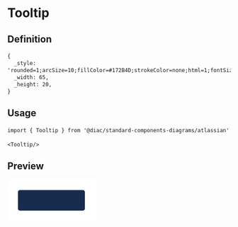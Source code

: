 # Tooltip

## Definition

```
{
  _style: 'rounded=1;arcSize=10;fillColor=#172B4D;strokeColor=none;html=1;fontSize=11;align=center;fontColor=#ffffff;fontStyle=0;fontSize=11;sketch=0;',
  _width: 65,
  _height: 20,
}
```

## Usage

```
import { Tooltip } from '@diac/standard-components-diagrams/atlassian'

<Tooltip/>
```

## Preview

<img src="./tooltip.png" width="200"/>
